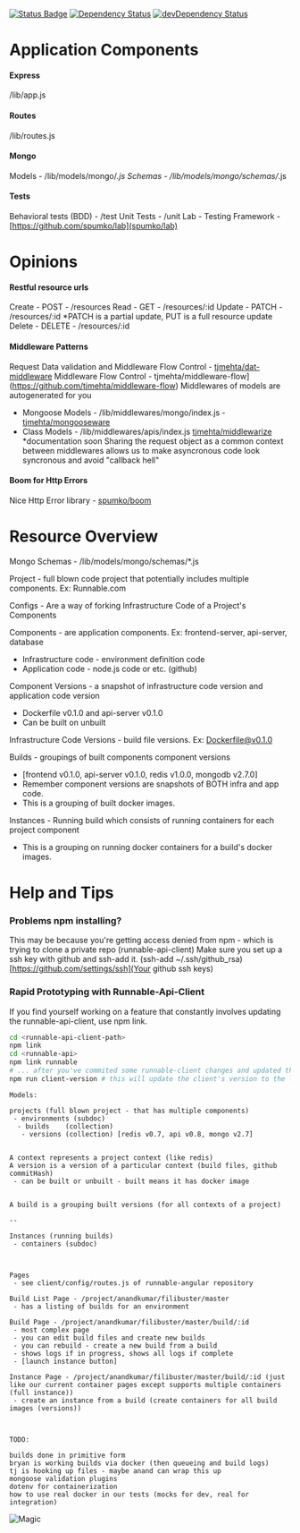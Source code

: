 [![Status Badge](https://circleci.com/gh/CodeNow/api.png?circle-token=15c68bfd7d9ca99637f0c5a6e05505366f5d9fd3)](https://circleci.com/gh/CodeNow/api) [![Dependency Status](http://david-dm.bryankendall.me/CodeNow/api.svg)](http://david-dm.bryankendall.me/CodeNow/api) [![devDependency Status](http://david-dm.bryankendall.me/CodeNow/api/dev-status.svg)](http://david-dm.bryankendall.me/CodeNow/api#info=devDependencies)

Application Components
==========
#### Express
/lib/app.js

#### Routes
/lib/routes.js

#### Mongo
Models  - /lib/models/mongo/*.js
Schemas - /lib/models/mongo/schemas/*.js

#### Tests
Behavioral tests (BDD) - /test
Unit Tests - /unit
Lab - Testing Framework - [https://github.com/spumko/lab](spumko/lab)



Opinions
========
#### Restful resource urls
Create - POST   - /resources
Read   - GET    - /resources/:id
Update - PATCH  - /resources/:id  *PATCH is a partial update, PUT is a full resource update
Delete - DELETE - /resources/:id

#### Middleware Patterns
Request Data validation and Middleware Flow Control - [tjmehta/dat-middleware](https://github.com/tjmehta/dat-middleware)
Middleware Flow Control - tjmehta/middleware-flow](https://github.com/tjmehta/middleware-flow)
Middlewares of models are autogenerated for you
* Mongoose Models - /lib/middlewares/mongo/index.js - [tjmehta/mongooseware](https://github.com/tjmehta/mongooseware)
* Class Models - /lib/middlewares/apis/index.js [tjmehta/middlewarize](https://github.com/tjmehta/middlewarize) *documentation soon
Sharing the request object as a common context between middlewares allows us to make
asyncronous code look syncronous and avoid "callback hell"

#### Boom for Http Errors
Nice Http Error library - [spumko/boom](https://github.com/spumko/boom)



Resource Overview
=================
Mongo Schemas - /lib/models/mongo/schemas/*.js

Project - full blown code project that potentially includes multiple components. Ex: Runnable.com

Configs - Are a way of forking Infrastructure Code of a Project's Components

Components - are application components. Ex: frontend-server, api-server, database
* Infrastructure code - environment definition code
* Application code - node.js code or etc. (github)

Component Versions - a snapshot of infrastructure code version and application code version
* Dockerfile v0.1.0 and api-server v0.1.0
* Can be built on unbuilt

Infrastructure Code Versions - build file versions. Ex: Dockerfile@v0.1.0

Builds - groupings of built components component versions
* [frontend v0.1.0, api-server v0.1.0, redis v1.0.0, mongodb v2.7.0]
* Remember component versions are snapshots of BOTH infra and app code.
* This is a grouping of built docker images.

Instances - Running build which consists of running containers for each project component
* This is a grouping on running docker containers for a build's docker images.




Help and Tips
=============

### Problems npm installing?

This may be because you're getting access denied from npm - which is trying to clone a private repo (runnable-api-client)
Make sure you set up a ssh key with github and ssh-add it. (ssh-add ~/.ssh/github_rsa)
[https://github.com/settings/ssh](Your github ssh keys)

### Rapid Prototyping with Runnable-Api-Client

If you find yourself working on a feature that constantly involves updating the runnable-api-client, use npm link.
```bash
cd <runnable-api-client-path>
npm link
cd <runnable-api>
npm link runnable
# ... after you've commited some runnable-client changes and updated the version
npm run client-version # this will update the client's version to the latest in the package.json - remember to commit it.
```
```
Models:

projects (full blown project - that has multiple components)
 - environments (subdoc)
  - builds    (collection)
   - versions (collection) [redis v0.7, api v0.8, mongo v2.7]


A context represents a project context (like redis)
A version is a version of a particular context (build files, github commitHash)
 - can be built or unbuilt - built means it has docker image


A build is a grouping built versions (for all contexts of a project)

--

Instances (running builds)
 - containers (subdoc)



Pages
 - see client/config/routes.js of runnable-angular repository

Build List Page - /project/anandkumar/filibuster/master
 - has a listing of builds for an environment

Build Page - /project/anandkumar/filibuster/master/build/:id
 - most complex page
 - you can edit build files and create new builds
 - you can rebuild - create a new build from a build
 - shows logs if in progress, shows all logs if complete
 - [launch instance button]

Instance Page - /project/anandkumar/filibuster/master/build/:id (just like our current container pages except supports multiple containers (full instance))
 - create an instance from a build (create containers for all build images (versions))



TODO:

builds done in primitive form
bryan is working builds via docker (then queueing and build logs)
tj is hooking up files - maybe anand can wrap this up
mongoose validation plugins
dotenv for containerization
how to use real docker in our tests (mocks for dev, real for integration)
```

![Magic](https://s3.amazonaws.com/uploads.hipchat.com/31372/651154/nARA3Q63eW1j5WV/2014-07-04-14-45-39%20%281%29.png)

